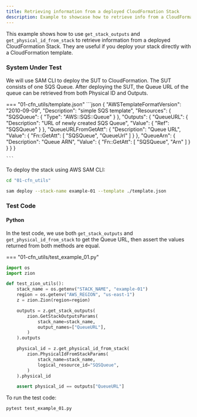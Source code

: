 ```yaml
---
title: Retrieving information from a deployed CloudFormation Stack
description: Example to showcase how to retrieve info from a CloudFormation Stack
---
```


This example shows how to use `get_stack_outputs` and `get_physical_id_from_stack` to retrieve information from a deployed CloudFormation Stack. They are useful if you deploy your stack directly with a CloudFormation template.

### System Under Test

We will use SAM CLI to deploy the SUT to CloudFormation. The SUT consists of one SQS Queue. After deploying the SUT, the Queue URL of the queue can be retrieved from both Physical ID and Outputs.

=== "01-cfn_utils/template.json"
    ```json
    {
        "AWSTemplateFormatVersion": "2010-09-09",
        "Description": "simple SQS template",
        "Resources": {
            "SQSQueue": {
                "Type": "AWS::SQS::Queue"
            }
        },
        "Outputs": {
            "QueueURL": {
                "Description": "URL of newly created SQS Queue",
                "Value": {
                    "Ref": "SQSQueue"
                }
            },
            "QueueURLFromGetAtt": {
                "Description": "Queue URL",
                "Value": {
                    "Fn::GetAtt": [
                        "SQSQueue",
                        "QueueUrl"
                    ]
                }
            },
            "QueueArn": {
                "Description": "Queue ARN",
                "Value": {
                    "Fn::GetAtt": [
                        "SQSQueue",
                        "Arn"
                    ]
                }
            }
        }
    }

    ```

To deploy the stack using AWS SAM CLI:

```bash
cd "01-cfn_utils"

sam deploy --stack-name example-01 --template ./template.json
```

### Test Code

#### Python

In the test code, we use both `get_stack_outputs` and `get_physical_id_from_stack` to get the Queue URL, then assert the values returned from both methods are equal.

=== "01-cfn_utils/test_example_01.py"
```python
import os
import zion

def test_zion_utils():
    stack_name = os.getenv("STACK_NAME", "example-01")
    region = os.getenv("AWS_REGION", "us-east-1")
    z = zion.Zion(region=region)

    outputs = z.get_stack_outputs(
        zion.GetStackOutputsParams(
            stack_name=stack_name,
            output_names=["QueueURL"],
        )
    ).outputs

    physical_id = z.get_physical_id_from_stack(
        zion.PhysicalIdFromStackParams(
            stack_name=stack_name,
            logical_resource_id="SQSQueue",
        )
    ).physical_id

    assert physical_id == outputs["QueueURL"]
```

To run the test code:

```bash
pytest test_example_01.py
```
